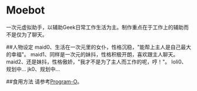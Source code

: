 # Moebot
一次元虚拟助手，以辅助Geek日常工作生活为主。制作重点在于工作上的辅助而不是仅为了聊天。

##人物设定
maid0、生活在一次元里的女仆，性格沉稳，"能帮上主人是自己最大的幸福"。
maid1、同样是一次元的妹抖，性格积极开朗，喜欢跟主人聊天。
maid2、还是妹抖，性格傲娇，"我才不是为了主人而工作的呢，哼！"。
loli0、规划中...
jk0、规划中...


##食用方法
请参考[Program-O](http://www.program-o.com)。
